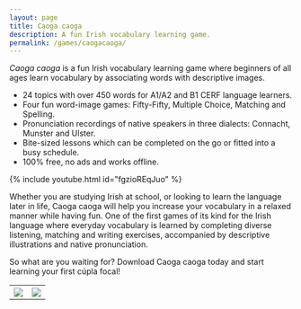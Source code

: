 ```yaml
---
layout: page
title: Caoga caoga
description: A fun Irish vocabulary learning game.
permalink: /games/caogacaoga/
---
```


*Caoga caoga* is a fun Irish vocabulary learning game where beginners of all ages learn vocabulary by associating words with descriptive images.

- 24 topics with over 450 words for A1/A2 and B1 CERF language learners.
- Four fun word-image games: Fifty-Fifty, Multiple Choice, Matching and Spelling.
- Pronunciation recordings of native speakers in three dialects: Connacht, Munster and Ulster.
- Bite-sized lessons which can be completed on the go or fitted into a busy schedule.
- 100% free, no ads and works offline.

{% include youtube.html id="fgzioREqJuo" %}

Whether you are studying Irish at school, or looking to learn the language later in life, Caoga caoga will help you increase your vocabulary in a relaxed manner while having fun. One of the first games of its kind for the Irish language where everyday vocabulary is learned by completing diverse listening, matching and writing exercises, accompanied by descriptive illustrations and native pronunciation.

So what are you waiting for? Download Caoga caoga today and start learning your first cúpla focal!
<table style="width:100%" height="100%" cellspacing="25" cellpadding="0">
  <tr>
    <th align="center"><a href="{{page.url}}iOS"><img src="{{site.url}}/assets/images/games/mobilestores/download_app_store_logo.png"></a></th>
    <th align="center"><a href="{{page.url}}Android"><img src="{{site.url}}/assets/images/games/mobilestores/get_on_google_play_logo.png"></a></th>
  </tr>
</table>
<p></p>

Special thanks to Teanglann's Pronunciation Database and Abair speech synthesis. A full list of credits can be viewed [here]({{page.url}}credits){:target="_blank"}.

[Press Release]({{page.url}}press){:target="_blank"}. [Press Kit]({{page.url}}presskit){:target="_blank"}.
